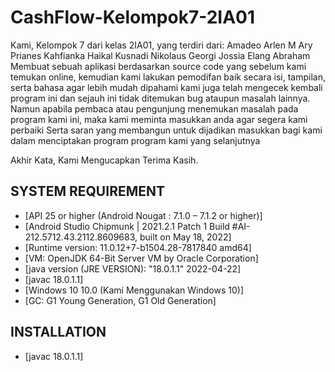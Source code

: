 # CashFlow-Kelompok7-2IA01
Kami, Kelompok 7 dari kelas 2IA01, yang terdiri dari:
      Amadeo Arlen M
      Ary Prianes
      Kahfianka Haikal Kusnadi
      Nikolaus Georgi
      Jossia Elang Abraham
  Membuat sebuah aplikasi berdasarkan source code yang sebelum kami temukan online, kemudian kami lakukan pemodifan baik secara isi, tampilan, serta bahasa agar lebih mudah dipahami
  kami juga telah mengecek kembali program ini dan sejauh ini tidak ditemukan bug ataupun masalah lainnya. Namun apabila pembaca atau pengunjung menemukan masalah pada program kami ini, maka kami meminta masukkan anda agar segera kami perbaiki
  Serta saran yang membangun untuk dijadikan masukkan bagi kami dalam menciptakan program program kami yang selanjutnya
  
  Akhir Kata, Kami Mengucapkan Terima Kasih.
  
 ## SYSTEM REQUIREMENT
  - [API 25 or higher (Android Nougat : 7.1.0 – 7.1.2 or higher)]
  - [Android Studio Chipmunk | 2021.2.1 Patch 1 Build #AI-212.5712.43.2112.8609683, built on May 18, 2022]
  - [Runtime version: 11.0.12+7-b1504.28-7817840 amd64]
  - [VM: OpenJDK 64-Bit Server VM by Oracle Corporation]
  - [java version (JRE VERSION): "18.0.1.1" 2022-04-22]
  - [javac 18.0.1.1]
  - [Windows 10 10.0 (Kami Menggunakan Windows 10)]
  - [GC: G1 Young Generation, G1 Old Generation]
  
  ## INSTALLATION
   - [javac 18.0.1.1]
 
